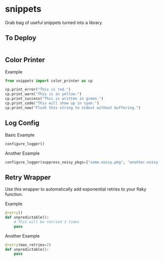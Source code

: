 # snippets
Grab bag of useful snippets turned into a library.

## To Deploy
```shell

```

## Color Printer
Example
```python
from snippets import color_printer as cp

cp.print_error("This is red.")
cp.print_warn("This is in yellow.")
cp.print_success("This is written in green.")
cp.print_code("This will show up in cyan.")
cp.print_now("Flush this string to stdout without buffering.")
```

## Log Config
Basic Example
```python
configure_logger()
```

Another Example
```python
configure_logger(suppress_noisy_pkgs=["some.noisy.pkg", "another.noisy.pkg"], level=logging.ERROR)
```

## Retry Wrapper
Use this wrapper to automatically add exponential retries to your flaky function.

Example
```python
@retry()
def unpredictable():
    # This will be retried 3 times
    pass
```

Another Example
```python
@retry(max_retries=2)
def unpredictable():
    pass
```
